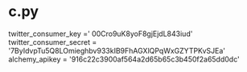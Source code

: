 # c.py
twitter_consumer_key =' 00Cro9uK8yoF8gjEjdL843iud'  twitter_consumer_secret = '7ByIdvpTu5Q8LOmieghbv933kIB9FhAGXlQPqWxGZYTPKvSJEa' alchemy_apikey =  '916c22c3900af564a2d65b65c3b450f2a65dd0dc'

